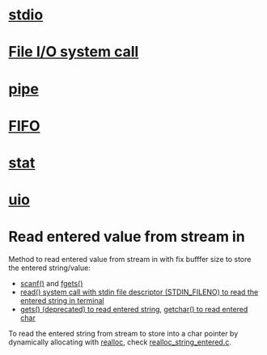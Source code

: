 # [stdio](stdio)
# [File I/O system call](System%20call)
# [pipe](pipe.md)
# [FIFO](FIFO)
# [stat](stat.md)
# [uio](uio)

# Read entered value from stream in

Method to read entered value from stream in with fix bufffer size to store the entered string/value:
* [scanf()](stdio/stdin%20and%20stdout%20API.md#scanf) and [fgets()](https://github.com/TranPhucVinh/C/blob/master/Physical%20layer/File%20IO/stdio/File%20pointer%20API.md#fgets)
* [read() system call with stdin file descriptor (STDIN_FILENO) to read the entered string in terminal](System%20call/Device%20file%20operations.md#terminal-operations)
* [gets() (deprecated) to read entered string](https://github.com/TranPhucVinh/C/blob/master/Physical%20layer/File%20IO/stdio/stdin%20and%20stdout%20API.md#gets-and-puts), [getchar() to read entered char](https://github.com/TranPhucVinh/C/blob/master/Physical%20layer/File%20IO/stdio/stdin%20and%20stdout%20API.md#getchar-putchar)

To read the entered string from stream to store into a char pointer by dynamically allocating with [realloc](../Memory/Dynamic%20memory%20allocation/API.md#realloc), check [realloc_string_entered.c](realloc_string_entered.c).
